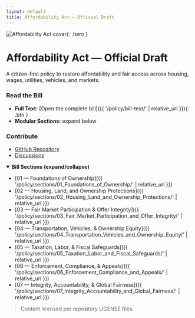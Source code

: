```yaml
---
layout: default
title: Affordability Act — Official Draft
---
```


![Affordability Act cover](/assets/header-1280x640.png){: .hero }

# Affordability Act — Official Draft

A citizen-first policy to restore affordability and fair access across housing, wages, utilities, vehicles, and markets.

<div class="aa-grid" markdown="1">
<div markdown="1">

### Read the Bill
- **Full Text:** [Open the complete bill]({{ '/policy/bill-text/' | relative_url }}){: .btn }
- **Modular Sections:** expand below

</div>
<div markdown="1">

### Contribute
- [GitHub Repository](https://github.com/cFerg/Affordability-Act/)
- [Discussions](https://github.com/cFerg/Affordability-Act/discussions)

</div>
</div>

<details open markdown="1">
<summary><strong>Bill Sections (expand/collapse)</strong></summary>

- [01 — Foundations of Ownership]({{ '/policy/sections/01_Foundations_of_Ownership/' | relative_url }})
- [02 — Housing, Land, and Ownership Protections]({{ '/policy/sections/02_Housing_Land_and_Ownership_Protections/' | relative_url }})
- [03 — Fair Market Participation & Offer Integrity]({{ '/policy/sections/03_Fair_Market_Participation_and_Offer_Integrity/' | relative_url }})
- [04 — Transportation, Vehicles, & Ownership Equity]({{ '/policy/sections/04_Transportation_Vehicles_and_Ownership_Equity/' | relative_url }})
- [05 — Taxation, Labor, & Fiscal Safeguards]({{ '/policy/sections/05_Taxation_Labor_and_Fiscal_Safeguards/' | relative_url }})
- [06 — Enforcement, Compliance, & Appeals]({{ '/policy/sections/06_Enforcement_Compliance_and_Appeals/' | relative_url }})
- [07 — Integrity, Accountability, & Global Fairness]({{ '/policy/sections/07_Integrity_Accountability_and_Global_Fairness/' | relative_url }})

</details>

> Content licensed per repository LICENSE files.
